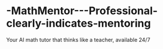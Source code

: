 # -MathMentor---Professional-clearly-indicates-mentoring
Your AI math tutor that thinks like a teacher, available 24/7



